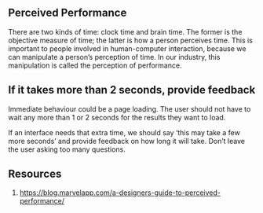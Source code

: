 ## Perceived Performance

There are two kinds of time: clock time and brain time. The former is the objective measure of time; the latter is how a person perceives time. This is important to people involved in human-computer interaction, because we can manipulate a person’s perception of time. In our industry, this manipulation is called the perception of performance.


## If it takes more than 2 seconds, provide feedback
Immediate behaviour could be a page loading. The user should not have to wait any more than 1 or 2 seconds for the results they want to load.

If an interface needs that extra time, we should say ‘this may take a few more seconds’ and provide feedback on how long it will take. Don’t leave the user asking too many questions.

## Resources
1. https://blog.marvelapp.com/a-designers-guide-to-perceived-performance/
